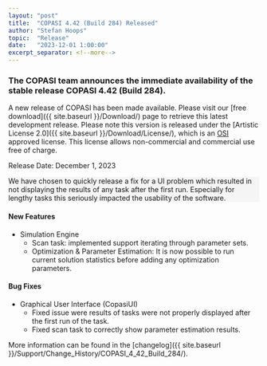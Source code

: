 ```yaml
--- 
layout: "post" 
title:  "COPASI 4.42 (Build 284) Released" 
author: "Stefan Hoops" 
topic:  "Release" 
date:   "2023-12-01 1:00:00" 
excerpt_separator: <!--more--> 
--- 
```

 
### The COPASI team announces the immediate availability of the stable release COPASI 4.42 (Build 284).
 
A new release of COPASI has been made available. Please visit our [free download]({{ site.baseurl }}/Download/) page to retrieve this latest development release. Please note this version is released under the [Artistic License 2.0]({{ site.baseurl }}/Download/License/), which is an [OSI](https://www.opensource.org/) approved license. This license allows non-commercial and commercial use free of charge. 
 
Release Date: December 1, 2023 

<div style="background-color: #f5f5f5">
We have chosen to quickly release a fix for a UI problem which resulted in not displaying the results of any task after the first run. Especially for lengthy tasks this seriously impacted the usability of the software. 
</div>

#### New Features
* Simulation Engine 
  * Scan task: implemented support iterating through parameter sets.
  * Optimization & Parameter Estimation: It is now possible to run current solution statistics before adding any optimization parameters.
  
#### Bug Fixes
* Graphical User Interface (CopasiUI)
  * Fixed issue were results of tasks were not properly displayed after the first run of the task.
  * Fixed scan task to correctly show parameter estimation results.

More information can be found in the 
[changelog]({{ site.baseurl }}/Support/Change_History/COPASI_4_42_Build_284/). 

